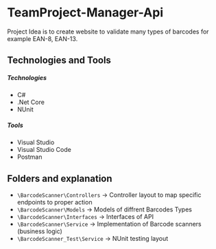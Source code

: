 ﻿# TeamProject-Manager-Api
Project Idea is to create website to validate many types of barcodes for example EAN-8, EAN-13.


## Technologies and Tools

##### Technologies
* C#
* .Net Core
* NUnit

##### Tools
* Visual Studio
* Visual Studio Code
* Postman

## Folders and explanation

* `\BarcodeScanner\Controllers` -> Controller layout to map specific endpoints to proper action
* `\BarcodeScanner\Models` -> Models of diffrent Barcodes Types
* `\BarcodeScanner\Interfaces` -> Interfaces of API
* `\BarcodeScanner\Service` -> Implementation of Barcode scanners (business logic)
* `\BarcodeScanner_Test\Service` -> NUnit testing layout
